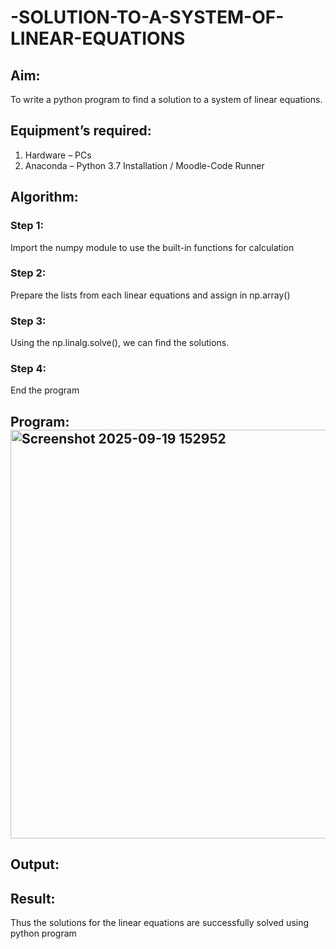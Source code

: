 # -SOLUTION-TO-A-SYSTEM-OF-LINEAR-EQUATIONS
## Aim:
To write a python program to find a solution to a system of linear equations.
## Equipment’s required:
1. 	Hardware – PCs
2. 	Anaconda – Python 3.7 Installation / Moodle-Code Runner
## Algorithm:
### Step 1: 
Import the numpy module to use the built-in functions for calculation
### Step 2: 
Prepare the lists from each linear equations and assign in np.array()
### Step 3: 
Using the np.linalg.solve(), we can find the solutions.
### Step 4: 
End the program
## Program:<img width="1513" height="654" alt="Screenshot 2025-09-19 152952" src="https://github.com/user-attachments/assets/23b543a2-2953-47c8-b88d-b9e054d927ba" />


## Output:
## Result: 
Thus the solutions for the linear equations are successfully solved using python program

